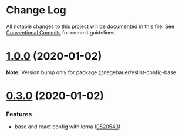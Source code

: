 # Change Log

All notable changes to this project will be documented in this file.
See [Conventional Commits](https://conventionalcommits.org) for commit guidelines.

# [1.0.0](https://github.com/negebauer/eslint-config/compare/v0.3.0...v1.0.0) (2020-01-02)

**Note:** Version bump only for package @negebauer/eslint-config-base





# [0.3.0](https://github.com/negebauer/eslint-config/compare/v0.1.1...v0.3.0) (2020-01-02)


### Features

* base and react config with lerna ([0520543](https://github.com/negebauer/eslint-config/commit/0520543f68557a353236541460afd00ca5611b15))

